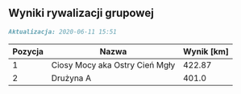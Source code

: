 ## Wyniki rywalizacji grupowej

```markdown
Aktualizacja: 2020-06-11 15:51
```

Pozycja | Nazwa | Wynik [km] |
------------ | -------------  | -------------
 1 |Ciosy Mocy aka Ostry Cień Mgły | 422.87 
 2 |Drużyna A | 401.0